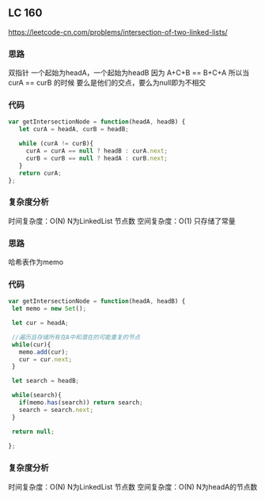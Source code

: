 ## LC 160
https://leetcode-cn.com/problems/intersection-of-two-linked-lists/
### 思路
双指针
一个起始为headA，一个起始为headB
因为 A+C+B == B+C+A 
所以当curA == curB 的时候
要么是他们的交点，要么为null即为不相交

### 代码
 ``` JavaScript
var getIntersectionNode = function(headA, headB) {
    let curA = headA, curB = headB;

    while (curA != curB){
      curA = curA == null ? headB : curA.next;
      curB = curB == null ? headA : curB.next;
    }
    return curA;
};

```
### 复杂度分析
时间复杂度：O(N) N为LinkedList 节点数
空间复杂度：O(1) 只存储了常量


### 思路
哈希表作为memo

### 代码
 ``` JavaScript
var getIntersectionNode = function(headA, headB) {
  let memo = new Set();

  let cur = headA;

  //遍历且存储所有在A中和潜在的可能重复的节点
  while(cur){
    memo.add(cur);
    cur = cur.next;
  }

  let search = headB;

  while(search){
    if(memo.has(search)) return search;
    search = search.next;
  }

  return null;
    
};

```
### 复杂度分析
时间复杂度：O(N) N为LinkedList 节点数
空间复杂度：O(N) N为headA的节点数